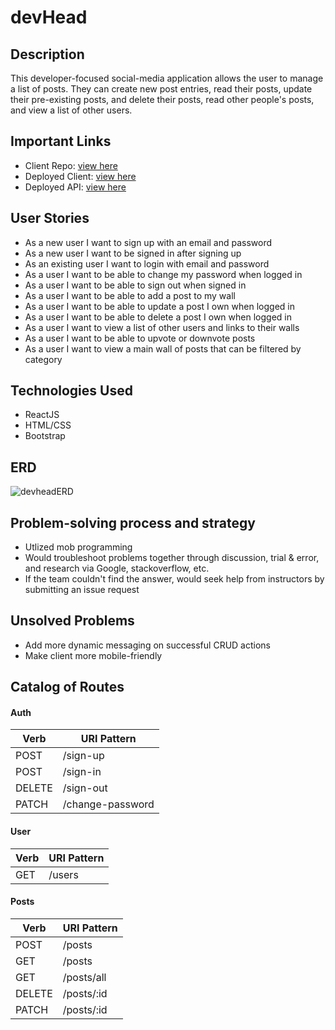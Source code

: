 # devHead

## Description
This developer-focused social-media application allows the user to manage a list of posts. They can create new post entries, read their posts, update their pre-existing posts, and delete their posts, read other people's posts, and view a list of other users.

## Important Links
- Client Repo: [view here](https://github.com/H3DRA/devhead-client)
- Deployed Client: [view here](https://h3dra.github.io/devhead-client/#/)
- Deployed API: [view here](https://ancient-wildwood-16167.herokuapp.com)

## User Stories

- As a new user I want to sign up with an email and password
- As a new user I want to be signed in after signing up
- As an existing user I want to login with email and password
- As a user I want to be able to change my password when logged in
- As a user I want to be able to sign out when signed in
- As a user I want to be able to add a post to my wall
- As a user I want to be able to update a post I own when logged in
- As a user I want to be able to delete a post I own when logged in
- As a user I want to view a list of other users and links to their walls
- As a user I want to be able to upvote or downvote posts
- As a user I want to view a main wall of posts that can be filtered by category

## Technologies Used
- ReactJS
- HTML/CSS
- Bootstrap

## ERD

![devheadERD](https://media.git.generalassemb.ly/user/35033/files/e1a56380-b173-11eb-82e3-56e54747e6f0)

## Problem-solving process and strategy
- Utlized mob programming
- Would troubleshoot problems together through discussion, trial & error, and research via Google, stackoverflow, etc.
- If the team couldn't find the answer, would seek help from instructors by submitting an issue request

## Unsolved Problems
- Add more dynamic messaging on successful CRUD actions
- Make client more mobile-friendly

## Catalog of Routes
#### Auth
|Verb   | URI Pattern   |
|---|---|
| POST  | /sign-up  |
| POST  | /sign-in  |
| DELETE  | /sign-out  |
| PATCH  | /change-password  |

#### User
|Verb   | URI Pattern   |
|---|---|
| GET  | /users  |

#### Posts
|Verb   | URI Pattern   |
|---|---|
| POST  | /posts  |
| GET  | /posts  |
| GET  | /posts/all  |
| DELETE  | /posts/:id  |
| PATCH  | /posts/:id  |

